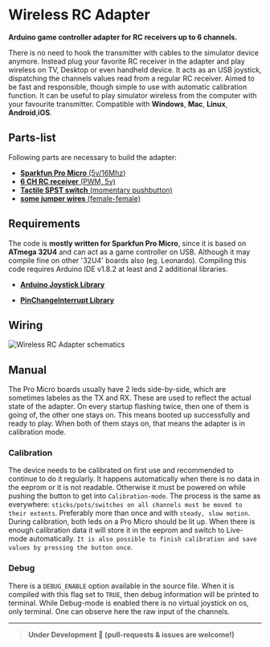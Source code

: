 # Wireless RC Adapter
**Arduino game controller adapter for RC receivers up to 6 channels.**

There is no need to hook the transmitter with cables to the simulator device anymore. Instead plug your favorite RC receiver in the adapter and play wireless on TV, Desktop or even handheld device. It acts as an USB joystick, dispatching the channels values read from a regular RC receiver. Aimed to be fast and responsible, though simple to use with automatic calibration function. It can be useful to play simulator wireless from the computer with your favourite transmitter. 
Compatible with **Windows**, **Mac**, **Linux**, **Android**,**iOS**.

## Parts-list
Following parts are necessary to build the adapter:
 - [**Sparkfun Pro Micro** (5v/16Mhz)](http://www.ebay.com/sch/i.html?_from=R40&_trksid=p2050601.m570.l1313.TR0.TRC0.H0.Xatmega32u4.TRS0&_nkw=atmega32u4&_sacat=0)
 - [**6 CH RC receiver** (PWM, 5v)](http://www.ebay.com/sch/i.html?_from=R40&_trksid=p2050601.m570.l1313.TR3.TRC2.A0.H0.Xfs-r6b.TRS0&_nkw=fs-r6b&_sacat=0)
 - [**Tactile SPST switch** (momentary pushbutton)](http://www.ebay.com/sch/i.html?_from=R40&_trksid=p2050601.m570.l1313.TR10.TRC2.A0.H0.Xspst+switch+smd.TRS0&_nkw=spst+switch+smd&_sacat=0)
 - [**some jumper wires** (female-female)](http://www.ebay.com/sch/i.html?_from=R40&_trksid=p2050601.m570.l1313.TR12.TRC2.A0.H0.Xjumper+wire+arduino.TRS0&_nkw=jumper+wire+arduino&_sacat=0)

## Requirements
The code is **mostly written for Sparkfun Pro Micro**, since it is based on **ATmega 32U4** and can act as a game controller on USB. Although it may compile fine on other '32U4' boards also (eg. Leonardo). Compiling this code requires Arduino IDE v1.8.2 at least and 2 additional libraries.

 - [**Arduino Joystick Library**](http://github.com/MHeironimus/ArduinoJoystickLibrary)

 - [**PinChangeInterrupt Library**](http://github.com/NicoHood/PinChangeInterrupt)

## Wiring
![Wireless RC Adapter schematics](https://raw.githubusercontent.com/gregnau/wireless_rc_adapter/master/wiring.png)

## Manual
The Pro Micro boards usually have 2 leds side-by-side, which are sometimes labeles as the TX and RX. These are used to reflect the actual state of the adapter. On every startup flashing twice, then one of them is going of, the other one stays on. This means booted up successfully and ready to play. When both of them stays on, that means the adapter is in calibration mode.

### Calibration
The device needs to be calibrated on first use and recommended to continue to do it regularly. It happens automatically when there is no data in the eeprom or it is not readable. Otherwise it must be powered on while pushing the button to get into ```Calibration-mode```. The process is the same as everywhere: ```sticks/pots/switches on all channels must be moved to their extents```. Preferably more than once and with ```steady, slow motion```. During calibration, both leds on a Pro Micro should be lit up. When there is enough calibration data it will store it in the eeprom and switch to Live-mode automatically. ```It is also possible to finish calibration and save values by pressing the button once```.


### Debug
There is a ```DEBUG_ENABLE``` option available in the source file. When it is compiled with this flag set to ```TRUE```, then debug information will be printed to terminal. While Debug-mode is enabled there is no virtual joystick on os, only terminal. One can observe here the raw input of the channels.

---
> **Under Development 🚧 (pull-requests & issues are welcome!)**